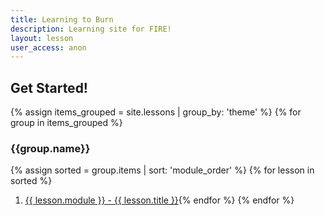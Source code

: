 ```yaml
---
title: Learning to Burn
description: Learning site for FIRE!
layout: lesson
user_access: anon
---
```


## Get Started!

{% assign items_grouped = site.lessons | group_by: 'theme' %}
{% for group in items_grouped %}
### {{group.name}}
{% assign sorted = group.items | sort: 'module_order' %}
{% for lesson in sorted %}
1. [{{ lesson.module }} - {{ lesson.title }}]({{lesson.url}}){% endfor %}
{% endfor %}
